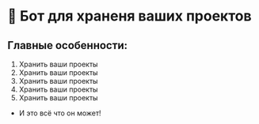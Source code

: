 # 🧳 Бот для храненя ваших проектов

## Главные особенности:
1. Хранить ваши проекты
2. Хранить ваши проекты
3. Хранить ваши проекты
4. Хранить ваши проекты
5. Хранить ваши проекты
- И это всё что он может!
